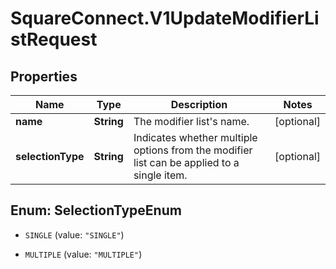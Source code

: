 # SquareConnect.V1UpdateModifierListRequest

## Properties
Name | Type | Description | Notes
------------ | ------------- | ------------- | -------------
**name** | **String** | The modifier list&#39;s name. | [optional] 
**selectionType** | **String** | Indicates whether multiple options from the modifier list can be applied to a single item. | [optional] 


<a name="SelectionTypeEnum"></a>
## Enum: SelectionTypeEnum


* `SINGLE` (value: `"SINGLE"`)

* `MULTIPLE` (value: `"MULTIPLE"`)




